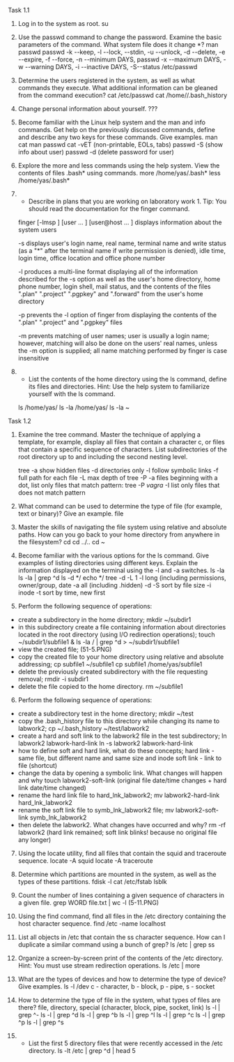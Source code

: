 Task 1.1

1) Log in to the system as root.
	su

2) Use the passwd command to change the password. Examine the basic parameters of the command. What system file does it change *?
	man passwd
	passwd -k --keep, -l --lock, --stdin, -u --unlock, -d --delete, -e --expire, -f --force, -n --minimum DAYS,
	passwd  -x --maximum DAYS, -w --warning DAYS, -i --inactive DAYS, -S--status
	/etc/passwd

	
3) Determine the users registered in the system, as well as what commands they execute. What additional information can be gleaned from the command execution?
	cat /etc/passwd
	cat /home/<username>/.bash_history


4) Change personal information about yourself.
	???


5) Become familiar with the Linux help system and the man and info commands. Get help on the previously discussed commands, define and describe any two keys for these commands. Give examples.
	man cat
	man passwd
	cat -vET (non-printable, EOLs, tabs)
	passwd -S (show info about user)
	passwd -d (delete password for user)


6) Explore the more and less commands using the help system. View the contents of files .bash* using commands.
	more /home/yas/.bash*
	less /home/yas/.bash*

	
7) * Describe in plans that you are working on laboratory work 1. Tip: You should read the documentation for the finger command.

	finger [-lmsp ] [user ... ] [user@host ... ]
		displays information about the system users
	
	-s displays user's login name, real name, terminal name and write status (as a "*" after the terminal name if write permission is denied), idle time, login time, office location and office phone number
	
	-l produces a multi-line format displaying all of the information described for the -s option as well as the user's home directory, home phone number, login shell, mail status, and the contents of the files ".plan" ".project" ".pgpkey" and ".forward" from the user's home directory

	-p prevents the -l option of finger from displaying the contents of the ".plan" ".project" and ".pgpkey" files
	
	-m prevents matching of user names; user is usually a login name; however, matching will also be done on the users' real names, unless the -m option is supplied; all name matching performed by finger is case insensitive


8) * List the contents of the home directory using the ls command, define its files and directories. Hint: Use the help system to familiarize yourself with the ls command.

	ls /home/yas/
	ls -la /home/yas/
	ls -la ~


Task 1.2


1) Examine the tree command. Master the technique of applying a template, for example, display all files that contain a character c, or files that contain a specific sequence of characters. List subdirectories of the root directory up to and including the second nesting level.

	tree
	-a show hidden files
	-d directories only
	-l follow symbolic links
	-f full path for each file
	-L <level> max depth of tree
	-P <pattern> -a files beginning with a dot, list only files that match pattern: tree -P *vagra*
	-I <pattern> list only files that does not match pattern


2) What command can be used to determine the type of file (for example, text or binary)? Give an example.
	file <filename>


3) Master the skills of navigating the file system using relative and absolute paths. How can you go back to your home directory from anywhere in the filesystem?
	cd
	cd ../..
	cd ~


4) Become familiar with the various options for the ls command. Give examples of listing directories using different keys. Explain the information displayed on the terminal using the -l and -a switches.
	ls -la
	ls -la | grep ^d		ls -d */		echo */		tree -d -L 1
	-l long (including permissions, owner/group, date
	-a all (including .hidden)
	-d
	-S sort by file size
	-i inode
	-t sort by time, new first


5) Perform the following sequence of operations: 
- create a subdirectory in the home directory;
	mkdir ~/subdir1
- in this subdirectory create a file containing information about directories located in the root directory (using I/O redirection operations);
	touch ~/subdir1/subfile1 & ls -la / | grep ^d > ~/subdir1/subfile1
- view the created file;
	(51-5.PNG)
- copy the created file to your home directory using relative and absolute addressing;
	cp subfile1 ~/subfile1
	cp subfile1 /home/yas/subfile1
- delete the previously created subdirectory with the file requesting removal;
	rmdir -i subdir1
- delete the file copied to the home directory.
	rm ~/subfile1


6) Perform the following sequence of operations:
- create a subdirectory test in the home directory;
	mkdir ~/test
- copy the .bash_history file to this directory while changing its name to labwork2;
	cp ~/.bash_history ~/test/labwork2
- create a hard and soft link to the labwork2 file in the test subdirectory;
	ln labwork2 labwork-hard-link
	ln -s labwork2 labwork-hard-link
- how to define soft and hard link, what do these concepts;
	hard link - same file, but different name and same size and inode
	soft link - link to file (shortcut)
- change the data by opening a symbolic link. What changes will happen and why
	touch labwork2-soft-link
	(original file date/time changes + hard link date/time changed)
- rename the hard link file to hard_lnk_labwork2;
	mv labwork2-hard-link hard_lnk_labwork2
- rename the soft link file to symb_lnk_labwork2 file;
	mv labwork2-soft-link symb_lnk_labwork2
- then delete the labwork2. What changes have occurred and why?
	rm -rf labwork2
	(hard link remained; soft link blinks! because no original file any longer)


7) Using the locate utility, find all files that contain the squid and traceroute sequence.
	locate -A squid
	locate -A traceroute


8) Determine which partitions are mounted in the system, as well as the types of these partitions.
	fdisk -l
	cat /etc/fstab
	lsblk


9) Count the number of lines containing a given sequence of characters in a given file.
	grep WORD file.txt | wc -l
	(5-11.PNG)


10) Using the find command, find all files in the /etc directory containing the host character sequence.
	find /etc -name localhost


11) List all objects in /etc that contain the ss character sequence. How can I duplicate a similar command using a bunch of grep?
	ls /etc | grep ss


12) Organize a screen-by-screen print of the contents of the /etc directory. Hint: You must use stream redirection operations.
	ls /etc | more


13) What are the types of devices and how to determine the type of device? Give examples.
	ls -l /dev
	c - character, b - block, p - pipe, s - socket

14) How to determine the type of file in the system, what types of files are there?
	file, directory, special (character, block, pipe, socket, link)
	ls -l | grep ^-
	ls -l | grep ^d
	ls -l | grep ^b
	ls -l | grep ^l
	ls -l | grep ^c
	ls -l | grep ^p
	ls -l | grep ^s


15) * List the first 5 directory files that were recently accessed in the /etc directory.
	ls -lt /etc | grep ^d | head 5
